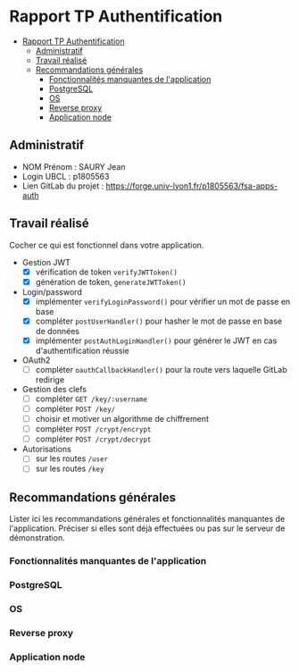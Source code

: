 # Rapport TP Authentification

- [Rapport TP Authentification](#rapport-tp-authentification)
  - [Administratif](#administratif)
  - [Travail réalisé](#travail-réalisé)
  - [Recommandations générales](#recommandations-générales)
    - [Fonctionnalités manquantes de l'application](#fonctionnalités-manquantes-de-lapplication)
    - [PostgreSQL](#postgresql)
    - [OS](#os)
    - [Reverse proxy](#reverse-proxy)
    - [Application node](#application-node)

## Administratif

- NOM Prénom : SAURY Jean
- Login UBCL : p1805563
- Lien GitLab du projet : https://forge.univ-lyon1.fr/p1805563/fsa-apps-auth

## Travail réalisé

Cocher ce qui est fonctionnel dans votre application.

- Gestion JWT
  - [X] vérification de token `verifyJWTToken()`
  - [X] génération de token, `generateJWTToken()`
- Login/password
  - [X] implémenter `verifyLoginPassword()` pour vérifier un mot de passe en base
  - [X] compléter `postUserHandler()` pour hasher le mot de passe en base de données
  - [X] implémenter `postAuthLoginHandler()` pour générer le JWT en cas d'authentification réussie
- OAuth2
  - [ ] compléter `oauthCallbackHandler()` pour la route vers laquelle GitLab redirige
- Gestion des clefs
  - [ ] compléter `GET /key/:username`
  - [ ] compléter `POST /key/`
  - [ ] choisir et motiver un algorithme de chiffrement
  - [ ] compléter `POST /crypt/encrypt`
  - [ ] compléter `POST /crypt/decrypt`
- Autorisations
  - [ ] sur les routes `/user`
  - [ ] sur les routes `/key`

## Recommandations générales

Lister ici les recommandations générales et fonctionnalités manquantes de l'application.
Préciser si elles sont déjà effectuées ou pas sur le serveur de démonstration.

### Fonctionnalités manquantes de l'application

### PostgreSQL

### OS

### Reverse proxy

### Application node
